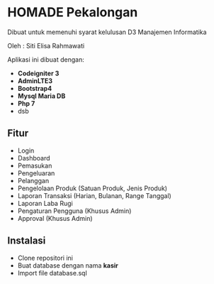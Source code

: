 # HOMADE Pekalongan
Dibuat untuk memenuhi syarat kelulusan D3 Manajemen Informatika

Oleh : Siti Elisa Rahmawati

Aplikasi ini dibuat dengan:
* **Codeigniter 3**
* **AdminLTE3**
* **Bootstrap4**
* **Mysql Maria DB**
* **Php 7**
* dsb

## Fitur

* Login
* Dashboard
* Pemasukan
* Pengeluaran
* Pelanggan
* Pengelolaan Produk (Satuan Produk, Jenis Produk)
* Laporan Transaksi (Harian, Bulanan, Range Tanggal)
* Laporan Laba Rugi
* Pengaturan Pengguna (Khusus Admin)
* Approval (Khusus Admin)

## Instalasi

* Clone repositori ini
* Buat database dengan nama **kasir**
* Import file database.sql

